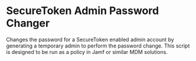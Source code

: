 # SecureToken Admin Password Changer

Changes the password for a SecureToken enabled admin account by generating a temporary admin to perform the password change. This script is designed to be run as a policy in Jamf or similar MDM solutions.
